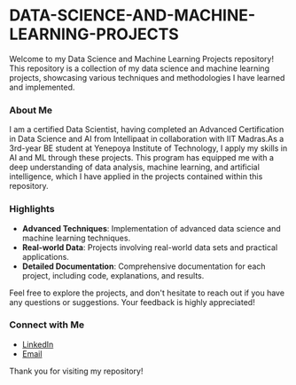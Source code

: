 # DATA-SCIENCE-AND-MACHINE-LEARNING-PROJECTS

Welcome to my Data Science and Machine Learning Projects repository! This repository is a collection of my data science and machine learning projects, showcasing various techniques and methodologies I have learned and implemented.

### About Me

I am a certified Data Scientist, having completed an Advanced Certification in Data Science and AI from Intellipaat in collaboration with IIT Madras.As a 3rd-year BE student at Yenepoya Institute of Technology, I apply my skills in AI and ML through these projects. This program has equipped me with a deep understanding of data analysis, machine learning, and artificial intelligence, which I have applied in the projects contained within this repository.


### Highlights

- **Advanced Techniques**: Implementation of advanced data science and machine learning techniques.
- **Real-world Data**: Projects involving real-world data sets and practical applications.
- **Detailed Documentation**: Comprehensive documentation for each project, including code, explanations, and results.

Feel free to explore the projects, and don't hesitate to reach out if you have any questions or suggestions. Your feedback is highly appreciated!

### Connect with Me

- [LinkedIn](https://www.linkedin.com/in/abul-khair-018589227/)
- [Email](abulkhair24472@gmail.com)

Thank you for visiting my repository!


